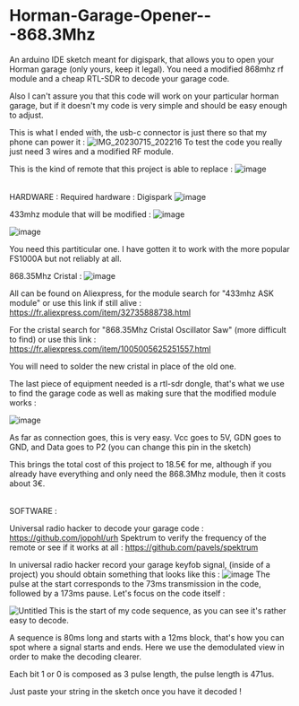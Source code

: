 # Horman-Garage-Opener---868.3Mhz
An arduino IDE sketch meant for digispark, that allows you to open your Horman garage (only yours, keep it legal). You need a modified 868mhz rf module and a cheap RTL-SDR to decode your garage code.


Also I can't assure you that this code will work on your particular horman garage, but if it doesn't my code is very simple and should be easy enough to adjust.


This is what I ended with, the usb-c connector is just there so that my phone can power it : ![IMG_20230715_202216](https://github.com/Jbrimbelibap/Horman-Garage-Opener---868.3Mhz/assets/90109439/a23db211-c874-4640-b5a5-1a02744f2ee3)
To test the code you really just need 3 wires and a modified RF module.



This is the kind of remote that this project is able to replace : ![image](https://github.com/Jbrimbelibap/Horman-Garage-Opener---868.3Mhz/assets/90109439/20b7767d-ec8e-48af-87cc-f21b89f90602)


######
HARDWARE :
Required hardware : Digispark 
![image](https://github.com/Jbrimbelibap/Horman-Garage-Opener---868.3Mhz/assets/90109439/9f8ce798-c65d-41f4-9850-2383a5e9a932)

433mhz module that will be modified : 
![image](https://github.com/Jbrimbelibap/Horman-Garage-Opener---868.3Mhz/assets/90109439/95b8223d-1a3c-4e29-a765-47bad023b55b)

![image](https://github.com/Jbrimbelibap/Horman-Garage-Opener---868.3Mhz/assets/90109439/78a88073-6790-4b29-88f6-9fa48efb4b6d)

You need this partiticular one. I have gotten it to work with the more popular FS1000A but not reliably at all.

868.35Mhz Cristal : 
![image](https://github.com/Jbrimbelibap/Horman-Garage-Opener---868.3Mhz/assets/90109439/6494ed71-b2bb-444f-bda3-1127bd520afc)


All can be found on Aliexpress, for the module search for "433mhz ASK module" or use this link if still alive : 
https://fr.aliexpress.com/item/32735888738.html

For the cristal search for "868.35Mhz Cristal Oscillator Saw" (more difficult to find) or use this link : 
https://fr.aliexpress.com/item/1005005625251557.html


You will need to solder the new cristal in place of the old one.

The last piece of equipment needed is a rtl-sdr dongle, that's what we use to find the garage code as well as making sure that the modified module works :

![image](https://github.com/Jbrimbelibap/Horman-Garage-Opener---868.3Mhz/assets/90109439/e57c6688-c51e-441c-b5b5-843d8fa87168)


As far as connection goes, this is very easy. Vcc goes to 5V, GDN goes to GND, and Data goes to P2 (you can change this pin in the sketch)


This brings the total cost of this project to 18.5€ for me, although if you already have everything and only need the 868.3Mhz module, then it costs about 3€.



######
SOFTWARE :



Universal radio hacker to decode your garage code : https://github.com/jopohl/urh 
Spektrum to verify the frequency of the remote or see if it works at all : https://github.com/pavels/spektrum




In universal radio hacker record your garage keyfob signal, (inside of a project) you should obtain something that looks like this : ![image](https://github.com/Jbrimbelibap/Horman-Garage-Opener---868.3Mhz/assets/90109439/f141b4cd-2f85-4a92-a039-deda32fe0e69)
The pulse at the start corresponds to the 73ms transmission in the code, followed by a 173ms pause. Let's focus on the code itself :



![Untitled](https://github.com/Jbrimbelibap/Horman-Garage-Opener---868.3Mhz/assets/90109439/b750b44e-e1d7-44d1-a3fd-d6834e2dc34c)
This is the start of my code sequence, as you can see it's rather easy to decode.

A sequence is 80ms long and starts with a 12ms block, that's how you can spot where a signal starts and ends. Here we use the demodulated view in order to make the decoding clearer.

Each bit 1 or 0 is composed as 3 pulse length, the pulse length is 471us.

Just paste your string in the sketch once you have it decoded !



